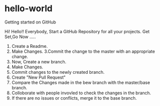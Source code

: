 # hello-world
Getting started on GitHub

Hi! Hello!! Everybody, 
            Start a GitHub Repository for all your projects. Get Set,Go Now .....

1. Create a Readme.
2. Make Changes.
3.Commit the change to the master with an appropriate change.
4. Now, Create a new branch.
5. Make Changes.
6. Commit changes to the newly created branch.
7. Create "New Pull Request" 
8. Compare the Changes made in the bew branch with the master/base branch.
9. Colloborate with people invovled to check the changes in the branch. 
10. If there are no issues or conflicts, merge it to the base branch. 
